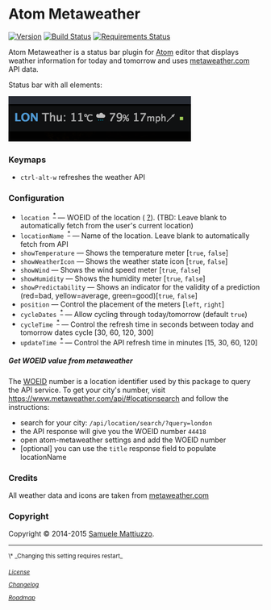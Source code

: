 # Atom Metaweather
[![Version](https://badge.fury.io/gh/samuele-mattiuzzo%2Fatom-metaweather.svg)](https://badge.fury.io/gh/samuele-mattiuzzo%2Fatom-metaweather) [![Build Status](https://travis-ci.org/samuele-mattiuzzo/atom-metaweather.svg?branch=master)](https://travis-ci.org/samuele-mattiuzzo/atom-metaweather) [![Requirements Status](https://requires.io/github/samuele-mattiuzzo/atom-metaweather/requirements.svg?branch=master)](https://requires.io/github/samuele-mattiuzzo/atom-metaweather/requirements/?branch=master)


Atom Metaweather is a status bar plugin for [Atom](http://atom.io) editor that displays weather information for today and tomorrow
and uses [metaweather.com](https://www.metaweather.com) API data.

Status bar with all elements:

![Atom Metaweather 0.4.0 in action](https://github.com/samuele-mattiuzzo/atom-metaweather/blob/master/screenshot.png?raw=true)


### Keymaps

* `ctrl-alt-w` refreshes the weather API


### Configuration

* `location `<sup>[\*](#settingsrestart)</sup> &mdash; WOEID of the location ( [?](#get-woeid-value-from-metaweathercom)). (TBD: Leave blank to automatically fetch from the user's current location)
* `locationName `<sup>[\*](#settingsrestart)</sup> &mdash; Name of the location. Leave blank to automatically fetch from API
* `showTemperature` &mdash; Shows the temperature meter [`true`, `false`]
* `showWeatherIcon` &mdash; Shows the weather state icon [`true`, `false`]
* `showWind` &mdash; Shows the wind speed meter [`true`, `false`]
* `showHumidity` &mdash; Shows the humidity meter [`true`, `false`]
* `showPredictability` &mdash; Shows an indicator for the validity of a prediction (red=bad, yellow=average, green=good)[`true`, `false`]
* `position` &mdash; Control the placement of the meters [`left`, `right`]
* `cycleDates `<sup>[\*](#settingsrestart)</sup> &mdash; Allow cycling through today/tomorrow (default `true`)
* `cycleTime `<sup>[\*](#settingsrestart)</sup> &mdash; Control the refresh time in seconds between today and tomorrow dates cycle [30, 60, 120, 300]
* `updateTime `<sup>[\*](#settingsrestart)</sup> &mdash; Control the API refresh time in minutes [15, 30, 60, 120]


##### Get WOEID value from metaweather

The [WOEID](https://developer.yahoo.com/geo/geoplanet/guide/concepts.html) number is a location identifier used by this package to query the API service.
To get your city's number, visit https://www.metaweather.com/api/#locationsearch and follow the instructions:
- search for your city: `/api/location/search/?query=london`
- the API response will give you the WOEID number `44418`
- open atom-metaweather settings and add the WOEID number
- [optional] you can use the `title` response field to populate locationName


### Credits

All weather data and icons are taken from [metaweather.com](https://www.metaweather.com)


### Copyright

Copyright &copy; 2014-2015 [Samuele Mattiuzzo](https://samuele-mattiuzzo.github.io).


___
<sup>
<a name="settingsrestart">\*</a> _Changing this setting requires restart_

[_License_](https://github.com/samuele-mattiuzzo/atom-metaweather/blob/master/LICENSE.md)

[_Changelog_](https://github.com/samuele-mattiuzzo/atom-metaweather/blob/master/CHANGELOG.md)

[_Roadmap_](https://github.com/samuele-mattiuzzo/atom-metaweather/blob/master/ROADMAP.md)
</sup>
